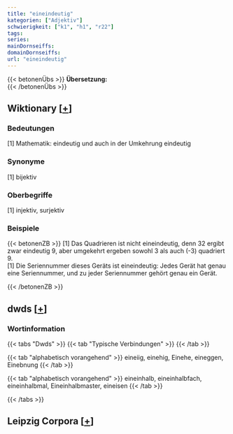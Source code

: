 ```yaml
---
title: "eineindeutig"
kategorien: ["Adjektiv"]
schwierigkeit: ["k1", "h1", "r22"]
tags:
series:
mainDornseiffs:
domainDornseiffs:
url: "eineindeutig"
---
```


{{< betonenÜbs >}}
**Übersetzung:**  
{{< /betonenÜbs >}}

## Wiktionary [[+](https://de.wiktionary.org/wiki/eineindeutig)]

### Bedeutungen
[1] Mathematik: eindeutig und auch in der Umkehrung eindeutig  

### Synonyme
[1] bijektiv  

### Oberbegriffe
[1] injektiv, surjektiv  

### Beispiele
{{< betonenZB >}}
[1] Das Quadrieren ist nicht eineindeutig, denn 32 ergibt zwar eindeutig 9, aber umgekehrt ergeben sowohl 3 als auch (-3) quadriert 9.  
[1] Die Seriennummer dieses Geräts ist eineindeutig: Jedes Gerät hat genau eine Seriennummer, und zu jeder Seriennummer gehört genau ein Gerät.  

{{< /betonenZB >}}


## dwds [[+](https://www.dwds.de/wb/eineindeutig)]

### Wortinformation
{{< tabs "Dwds" >}}
{{< tab "Typische Verbindungen" >}}
{{< /tab >}}

{{< tab "alphabetisch vorangehend" >}}
eineiig, einehig, Einehe, eineggen, Einebnung
{{< /tab >}}

{{< tab "alphabetisch vorangehend" >}}
eineinhalb, eineinhalbfach, eineinhalbmal, Eineinhalbmaster, eineisen
{{< /tab >}}

{{< /tabs >}}

## Leipzig Corpora [[+](https://corpora.uni-leipzig.de/en/res?word=eineindeutig&corpusId=deu_newscrawl-public_2018)]

